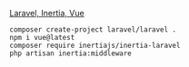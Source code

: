 [Laravel, Inertia, Vue](https://www.youtube.com/playlist?list=PL38wFHH4qYZXCW2rlBLNdHi5cv-v_qlXO)



``
composer create-project laravel/laravel .  
``  
``
npm i vue@latest
``  
``
composer require inertiajs/inertia-laravel  
``  
``
php artisan inertia:middleware  
``  
